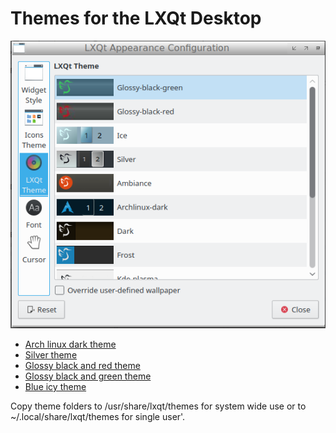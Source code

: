Themes for the LXQt Desktop
===============


![Screenshot](menu-appearance.png)

* [Arch linux dark theme](https://github.com/stefonarch/archlinux-dark)
* [Silver theme](https://github.com/stefonarch/silver)
* [Glossy black and red theme](https://github.com/stefonarch/black-red)
* [Glossy black and green theme](https://github.com/stefonarch/black-green)
* [Blue icy theme](https://github.com/stefonarch/ice)



Copy theme folders to /usr/share/lxqt/themes for system wide use or to ~/.local/share/lxqt/themes for single user'.
